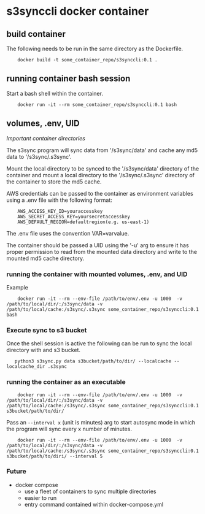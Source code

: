 # s3synccli docker container

## build container

The following needs to be run in the same directory as the Dockerfile.

```
    docker build -t some_container_repo/s3synccli:0.1 .
```

## running container bash session

Start a bash shell within the container.

```
    docker run -it --rm some_container_repo/s3synccli:0.1 bash
```

## volumes, .env, UID

*Important container directories*

The s3sync program will sync data from '/s3sync/data' and cache any md5 data
to '/s3sync/.s3sync'.

Mount the local directory to be synced to the '/s3sync/data' directory of the
container and mount a local directory to the '/s3sync/.s3sync' directory of the 
container to store the md5 cache.

AWS credentials can be passed to the container as environment variables using a 
.env file with the following format:

```
    AWS_ACCESS_KEY_ID=youraccesskey
    AWS_SECRET_ACCESS_KEY=yoursecretaccesskey
    AWS_DEFAULT_REGION=defaultregion(e.g. us-east-1)
```

The .env file uses the convention VAR=varvalue.

The container should be passed a UID using the '-u' arg to ensure it has proper
permission to read from the mounted data directory and write to the mounted 
md5 cache directory.

### running the container with mounted volumes, .env, and UID

Example

```
    docker run -it --rm --env-file /path/to/env/.env -u 1000  -v /path/to/local/dir/:/s3sync/data -v /path/to/local/cache:/s3sync/.s3sync some_container_repo/s3synccli:0.1 bash
```

### Execute sync to s3 bucket

Once the shell session is active the following can be run to sync the local 
directory with and s3 bucket.

```
   python3 s3sync.py data s3bucket/path/to/dir/ --localcache --localcache_dir .s3sync 
```

### running the container as an executable

```
    docker run -it --rm --env-file /path/to/env/.env -u 1000  -v /path/to/local/dir/:/s3sync/data -v /path/to/local/cache:/s3sync/.s3sync some_container_repo/s3synccli:0.1 s3bucket/path/to/dir/

```

Pass an ```--interval x``` (unit is minutes) arg to start autosync mode in which the program will sync every x number of minutes.

```
    docker run -it --rm --env-file /path/to/env/.env -u 1000  -v /path/to/local/dir/:/s3sync/data -v /path/to/local/cache:/s3sync/.s3sync some_container_repo/s3synccli:0.1 s3bucket/path/to/diri/ --interval 5

```


### Future

- docker compose
    - use a fleet of containers to sync multiple directories
    - easier to run
    - entry command contained within docker-compose.yml

